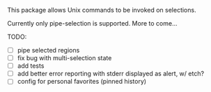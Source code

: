 This package allows Unix commands to be invoked on selections.

Currently only pipe-selection is supported. More to come...

TODO:
  - [ ] pipe selected regions
  - [ ] fix bug with multi-selection state
  - [ ] add tests
  - [ ] add better error reporting with stderr displayed as alert, w/ etch?
  - [ ] config for personal favorites (pinned history)
